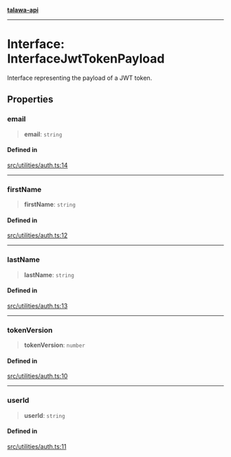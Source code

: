 [**talawa-api**](../../../README.md)

***

# Interface: InterfaceJwtTokenPayload

Interface representing the payload of a JWT token.

## Properties

### email

> **email**: `string`

#### Defined in

[src/utilities/auth.ts:14](https://github.com/Suyash878/talawa-api/blob/f376d03c37e9acd046e7cc983947432c95f74442/src/utilities/auth.ts#L14)

***

### firstName

> **firstName**: `string`

#### Defined in

[src/utilities/auth.ts:12](https://github.com/Suyash878/talawa-api/blob/f376d03c37e9acd046e7cc983947432c95f74442/src/utilities/auth.ts#L12)

***

### lastName

> **lastName**: `string`

#### Defined in

[src/utilities/auth.ts:13](https://github.com/Suyash878/talawa-api/blob/f376d03c37e9acd046e7cc983947432c95f74442/src/utilities/auth.ts#L13)

***

### tokenVersion

> **tokenVersion**: `number`

#### Defined in

[src/utilities/auth.ts:10](https://github.com/Suyash878/talawa-api/blob/f376d03c37e9acd046e7cc983947432c95f74442/src/utilities/auth.ts#L10)

***

### userId

> **userId**: `string`

#### Defined in

[src/utilities/auth.ts:11](https://github.com/Suyash878/talawa-api/blob/f376d03c37e9acd046e7cc983947432c95f74442/src/utilities/auth.ts#L11)
